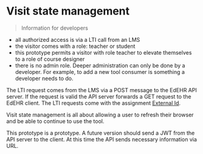 # Visit state management

> Information for developers

- all authorized access is via a LTI call from an LMS
- the visitor comes with a role: teacher or student
- this prototype permits a visitor with role teacher to elevate themselves to a role of course designer
- there is no admin role. Deeper administration can only be done by a developer. For example, to add a new tool consumer is something a developer needs to do.

The LTI request comes from the LMS via a POST message to the EdEHR API server. If the request is valid the API server forwards a GET request to the EdEHR client. The LTI requests come with the assignment [External Id](/shared/definitions.md#external-id).

Visit state management is all about allowing a user to refresh their browser and be able to continue to use the tool.

This prototype is a prototype. A future version should send a JWT from the API server to the client. At this time the API sends necessary information via URL.
